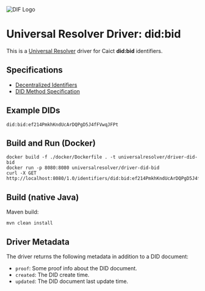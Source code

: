 ![DIF Logo](https://raw.githubusercontent.com/decentralized-identity/universal-resolver/master/docs/logo-dif.png)

# Universal Resolver Driver: did:bid

This is a [Universal Resolver](https://github.com/decentralized-identity/universal-resolver/) driver for Caict **did:bid** identifiers.

## Specifications

* [Decentralized Identifiers](https://www.w3.org/TR/did-core/)
* [DID Method Specification](https://github.com/caict-4iot-dev/uni-resolver-driver-did-bid/)

## Example DIDs

```
did:bid:ef214PmkhKndUcArDQPgD5J4fFVwqJFPt
```

## Build and Run (Docker)

```
docker build -f ./docker/Dockerfile . -t universalresolver/driver-did-bid
docker run -p 8080:8080 universalresolver/driver-did-bid
curl -X GET http://localhost:8080/1.0/identifiers/did:bid:ef214PmkhKndUcArDQPgD5J4fFVwqJFPt
```

## Build (native Java)

Maven build:

    mvn clean install

## Driver Metadata

The driver returns the following metadata in addition to a DID document:

* `proof`: Some proof info about the DID document.
* `created`: The DID create time.
* `updated`: The DID document last update time.
